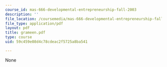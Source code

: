 ```yaml
---
course_id: mas-666-developmental-entrepreneurship-fall-2003
description: ''
file_location: /coursemedia/mas-666-developmental-entrepreneurship-fall-2003/59c459e08d4c78cdeac2f5725a8ba541_grameen.pdf
file_type: application/pdf
layout: pdf
title: grameen.pdf
type: course
uid: 59c459e08d4c78cdeac2f5725a8ba541

---
```

None